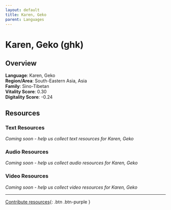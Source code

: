 ```yaml
---
layout: default
title: Karen, Geko
parent: Languages
---
```


# Karen, Geko (ghk)

## Overview

**Language**: Karen, Geko  
**Region/Area**: South-Eastern Asia, Asia  
**Family**: Sino-Tibetan  
**Vitality Score**: 0.30  
**Digitality Score**: -0.24  

## Resources

### Text Resources
*Coming soon - help us collect text resources for Karen, Geko*

### Audio Resources
*Coming soon - help us collect audio resources for Karen, Geko*

### Video Resources
*Coming soon - help us collect video resources for Karen, Geko*

---

[Contribute resources](https://fairtrain.github.io/){: .btn .btn-purple }
